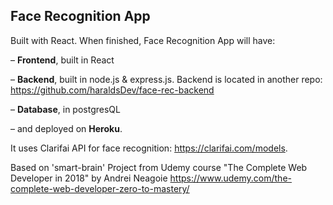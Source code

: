 ## Face Recognition App

Built with React. When finished, Face Recognition App will have:

– **Frontend**, built in React

– **Backend**, built in node.js & express.js. Backend is located in another repo: https://github.com/haraldsDev/face-rec-backend

– **Database**, in postgresQL

– and deployed on **Heroku**.

It uses Clarifai API for face recognition: https://clarifai.com/models.

Based on 'smart-brain' Project from Udemy course "The Complete Web Developer in 2018" by Andrei Neagoie https://www.udemy.com/the-complete-web-developer-zero-to-mastery/ 
